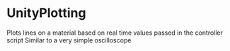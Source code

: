 # UnityPlotting
 
Plots lines on a material based on real time values passed in the controller script
Similar to a very simple oscilloscope
